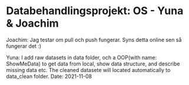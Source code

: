 # Databehandlingsprojekt: OS - Yuna & Joachim

Joachim: Jag testar om pull och push fungerar. Syns detta online sen så fungerar det :)

Yuna: I add raw datasets in data folder, och a OOP(with name: ShowMeData) to get data from local, show data structure, and describe missing data etc. The cleaned datasete will located automatically to data_clean folder. Date: 2021-11-08
